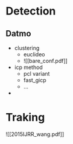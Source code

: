 # Detection
## Datmo
- clustering
	- euclideo
	- ![[bare_conf.pdf]]
- icp method
	- pcl variant
	- fast_gicp
	- ...
- 

# Traking
![[2015IJRR_wang.pdf]]